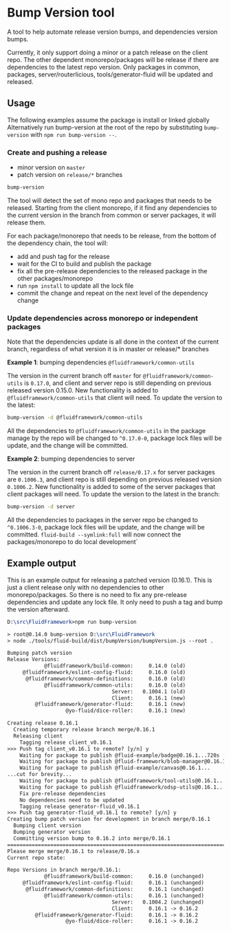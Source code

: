 # Bump Version tool

A tool to help automate release version bumps, and dependencies version bumps.

Currently, it only support doing a minor or a patch release on the client repo.  The other dependent monorepo/packages will be release if there are dependencies to the latest repo version. Only packages in common, packages, server/routerlicious, tools/generator-fluid will be updated and released.

## Usage

The following examples assume the package is install or linked globally
Alternatively run bump-version at the root of the repo by substituting `bump-version` with `npm run bump-version --`.

### Create and pushing a release

- minor version on `master`
- patch version on `release/*` branches

```sh
bump-version
```

The tool will detect the set of mono repo and packages that needs to be released.  Starting from the client monorepo, if it find any dependencies to the current version in the branch from common or server packages, it will release them.

For each package/monorepo that needs to be release, from the bottom of the dependency chain, the tool will:

- add and push tag for the release
- wait for the CI to build and publish the package
- fix all the pre-release dependencies to the released package in the other packages/monorepo
- run `npm install` to update all the lock file
- commit the change and repeat on the next level of the dependency change

### Update dependencies across monorepo or independent packages

Note that the dependencies update is all done in the context of the current branch, regardless of what version it is in master or release/* branches

**Example 1**: bumping dependencies `@fluidframework/common-utils`

The version in the current branch off `master` for `@fluidframework/common-utils` is `0.17.0`, and client and server repo is still depending on previous released version 0.15.0. New functionality is added to `@fluidframework/common-utils` that client will need.  To update the version to the latest:

```sh
bump-version -d @fluidframework/common-utils
```

All the dependencies to `@fluidframework/common-utils` in the package manage by the repo will be changed to `^0.17.0-0`, package lock files will be update, and the change will be committed.

**Example 2**: bumping dependencies to server

The version in the current branch off `release/0.17.x` for server packages are `0.1006.3`, and client repo is still depending on previous released version `0.1006.2`. New functionality is added to some of the server packages that client packages will need.  To update the version to the latest in the branch:

```sh
bump-version -d server
```

All the dependencies to packages in the server repo be changed to `^0.1006.3-0`, package lock files will be update, and the change will be committed. `fluid-build --symlink:full` will now connect the packages/monorepo to do local development`

## Example output

This is an example output for releasing a patched version (0.16.1).  This is just a client release only with no dependencies to other monorepo/packages. So there is no need to fix any pre-release dependencies and update any lock file.  It only need to push a tag and bump the version afterward.

```tex
D:\src\FluidFramework>npm run bump-version

> root@0.14.0 bump-version D:\src\FluidFramework
> node ./tools/fluid-build/dist/bumpVersion/bumpVersion.js --root .

Bumping patch version
Release Versions:
            @fluidframework/build-common:     0.14.0 (old)
     @fluidframework/eslint-config-fluid:     0.16.0 (old)
      @fluidframework/common-definitions:     0.16.0 (old)
            @fluidframework/common-utils:     0.16.0 (old)
                                  Server:   0.1004.1 (old)
                                  Client:     0.16.1 (new)
         @fluidframework/generator-fluid:     0.16.1 (new)
                   @yo-fluid/dice-roller:     0.16.1 (new)

Creating release 0.16.1
  Creating temporary release branch merge/0.16.1
  Releasing client
    Tagging release client_v0.16.1
>>> Push tag client_v0.16.1 to remote? [y/n] y
    Waiting for package to publish @fluid-example/badge@0.16.1...720s
    Waiting for package to publish @fluid-framework/blob-manager@0.16.1...83s
    Waiting for package to publish @fluid-example/canvas@0.16.1...
...cut for brevity...
    Waiting for package to publish @fluidframework/tool-utils@0.16.1...
    Waiting for package to publish @fluidframework/odsp-utils@0.16.1...
    Fix pre-release dependencies
    No dependencies need to be updated
    Tagging release generator-fluid_v0.16.1
>>> Push tag generator-fluid_v0.16.1 to remote? [y/n] y
Creating bump patch version for development in branch merge/0.16.1
  Bumping client version
  Bumping generator version
  Committing version bump to 0.16.2 into merge/0.16.1
======================================================================================================
Please merge merge/0.16.1 to release/0.16.x
Current repo state:

Repo Versions in branch merge/0.16.1:
            @fluidframework/build-common:     0.16.0 (unchanged)
     @fluidframework/eslint-config-fluid:     0.16.1 (unchanged)
      @fluidframework/common-definitions:     0.16.1 (unchanged)
            @fluidframework/common-utils:     0.16.1 (unchanged)
                                  Server:   0.1004.2 (unchanged)
                                  Client:     0.16.1 -> 0.16.2
         @fluidframework/generator-fluid:     0.16.1 -> 0.16.2
                   @yo-fluid/dice-roller:     0.16.1 -> 0.16.2
```
